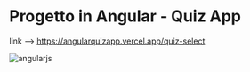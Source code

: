 # Progetto in Angular - Quiz App

link --> https://angularquizapp.vercel.app/quiz-select

![angularjs](https://github.com/LauraSaporoso/Quiz-app/assets/58106756/f89fc96d-cd3d-41d4-81aa-605df0255cbc)
